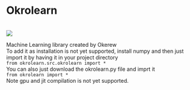 # Okrolearn 
<br>
<img src="https://github.com/Okerew/okrolearn/assets/93822247/2c3e95ea-394d-4e29-8b97-13281ee695b7">
<br>

Machine Learning library created by Okerew
<br>
To add it as installation is not yet supported, install numpy and then just import it by having it in your project directory
<br>
`from okrolearn.src.okrolearn import *`
<br>
You can also just download the okrolearn.py file and imprt it
<br>
`from okrolearn import *`
<br>
Note gpu and jit compilation is not yet supported.

